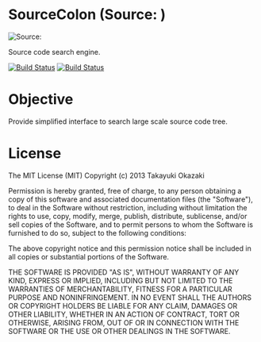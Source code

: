 # SourceColon (Source: )

![Source:](https://raw.github.com/watermint/SourceColon/master/doc/icon-64.png)

Source code search engine.

[![Build Status](https://travis-ci.org/watermint/SourceColon.png)](https://travis-ci.org/watermint/SourceColon)
[![Build Status](https://buildhive.cloudbees.com/job/watermint/job/SourceColon/badge/icon)](https://buildhive.cloudbees.com/job/watermint/job/SourceColon/)

# Objective

Provide simplified interface to search large scale source code tree.

# License

The MIT License (MIT) Copyright (c) 2013 Takayuki Okazaki

Permission is hereby granted, free of charge, to any person obtaining a copy of this software and associated documentation files (the "Software"), to deal in the Software without restriction, including without limitation the rights to use, copy, modify, merge, publish, distribute, sublicense, and/or sell copies of the Software, and to permit persons to whom the Software is furnished to do so, subject to the following conditions:

The above copyright notice and this permission notice shall be included in all copies or substantial portions of the Software.

THE SOFTWARE IS PROVIDED "AS IS", WITHOUT WARRANTY OF ANY KIND, EXPRESS OR IMPLIED, INCLUDING BUT NOT LIMITED TO THE WARRANTIES OF MERCHANTABILITY, FITNESS FOR A PARTICULAR PURPOSE AND NONINFRINGEMENT. IN NO EVENT SHALL THE AUTHORS OR COPYRIGHT HOLDERS BE LIABLE FOR ANY CLAIM, DAMAGES OR OTHER LIABILITY, WHETHER IN AN ACTION OF CONTRACT, TORT OR OTHERWISE, ARISING FROM, OUT OF OR IN CONNECTION WITH THE SOFTWARE OR THE USE OR OTHER DEALINGS IN THE SOFTWARE.

